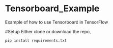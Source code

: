 # Tensorboard_Example
Example of how to use Tensorboard in TensorFlow 

#Setup
Either clone or download the repo,
```
pip install requirements.txt
```
